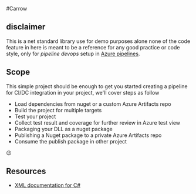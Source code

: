 ﻿#Carrow

## disclaimer
This is a net standard library use for demo purposes alone
none of the code feature in here is meant to be a reference
for any good practice or code style, only for *pipeline devops*
setup in [Azure pipelines](https://azure.microsoft.com/en-us/services/devops/pipelines/).

## Scope
This simple project should be enough to get you started creating
a pipeline for CI/DC integration in your project, we'll cover steps as follow
- Load dependencies from nuget or a custom Azure Artifacts repo
- Build the project for multiple targets
- Test your project
- Collect test result and coverage for further review in Azure test view
- Packaging your DLL as a nuget package
- Publishing a Nuget package to a private Azure Artifacts repo
- Consume the publish package in other project

😉

## Resources
- [XML documentation for C#](https://docs.microsoft.com/en-us/dotnet/csharp/programming-guide/xmldoc/)